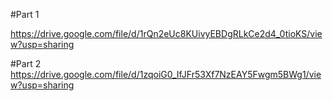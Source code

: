 #Part 1

https://drive.google.com/file/d/1rQn2eUc8KUivyEBDgRLkCe2d4_0tioKS/view?usp=sharing

#Part 2 
https://drive.google.com/file/d/1zqoiG0_IfJFr53Xf7NzEAY5Fwgm5BWg1/view?usp=sharing
